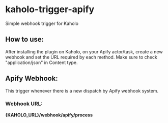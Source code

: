 # kaholo-trigger-apify
Simple webhook trigger for Kaholo

## How to use:
After installing the plugin on Kaholo,
on your Apify actor/task, create a new webhook and set the URL required by each method.
Make sure to check "application/json" in Content type.

## Apify Webhook:
This trigger whenever there is a new dispatch by Apify webhook system.

### Webhook URL:
**{KAHOLO_URL}/webhook/apify/process**